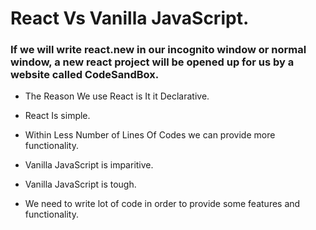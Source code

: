 # React Vs Vanilla JavaScript.

### If we will write react.new in our incognito window or normal window, a new react project will be opened up for us by a website called CodeSandBox.

* The Reason We use React is It it Declarative.
* React Is simple.
* Within Less Number of Lines Of Codes we can provide more functionality.

* Vanilla JavaScript is imparitive.
* Vanilla JavaScript is tough.
* We need to write lot of code in order to provide some features and functionality.